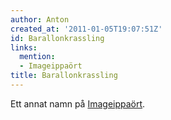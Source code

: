 ```yaml
---
author: Anton
created_at: '2011-01-05T19:07:51Z'
id: Barallonkrassling
links:
  mention:
  - Imageippaört
title: Barallonkrassling
---
```


Ett annat namn på [Imageippaört].

  [Imageippaört]: Imageippaört
